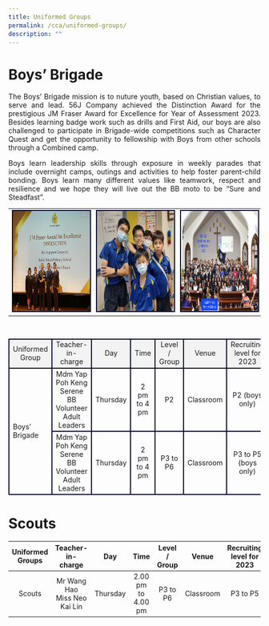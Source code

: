 ```yaml
---
title: Uniformed Groups
permalink: /cca/uniformed-groups/
description: ""
---
```

# Boys’ Brigade 

<p align="justify">The Boys’ Brigade mission is to nuture youth, based on Christian values, to serve and lead. 56J Company achieved the Distinction Award for the prestigious JM Fraser Award for Excellence for Year of Assessment 2023. Besides learning badge work such as drills and First Aid, our boys are also challenged to participate in Brigade-wide competitions such as Character Quest and get the opportunity to fellowship with Boys from other schools through a Combined camp.</p>
<p align="justify">Boys learn leadership skills through exposure in weekly parades that include overnight camps, outings and activities to help foster parent-child bonding. Boys learn many different values like teamwork, respect and resilience and we hope they will live out the BB moto to be “Sure and Steadfast”.  </p>
<table><tbody><tr><td width="300"><img style="border:2px solid #0A0B30; width:300px;height:200px;" src="/images/CCA/bb%20picture%201.jpeg"></td><td width="300"><img style="border:2px solid #0A0B30; width:300px;height:200px;" src="/images/CCA/bb%20picture%202.jpeg"></td><td width="300"><img style="border:2px solid #0A0B30; width:300px;height:200px;" src="/images/CCA/bb%20picture%203.jpeg"></td></tr></tbody></table><br>

<table><tbody><tr>
<td style="border:2px solid #0A0B30; background-color:#f3f3f3; text-align: center; width:25%">Uniformed Group</td>
<td style="border:2px solid #0A0B30; background-color:#f3f3f3; text-align: center; width:25%">Teacher-in-charge</td>
<td style="border:2px solid #0A0B30; background-color:#f3f3f3; text-align: center; width:25%">Day</td>
<td style="border:2px solid #0A0B30; background-color:#f3f3f3; text-align: center; width:25%">Time</td>
<td style="border:2px solid #0A0B30; background-color:#f3f3f3; text-align: center; width:25%">Level / Group</td>
<td style="border:2px solid #0A0B30; background-color:#f3f3f3; text-align: center; width:25%"> Venue</td>
<td style="border:2px solid #0A0B30; background-color:#f3f3f3; text-align: center; width:25%">Recruiting level for 2023</td></tr>
<tr><td style="border:2px solid #0A0B30; text-align: middle; width:25%" rowspan="2">Boys’ Brigade</td>
<td style="border:2px solid #0A0B30; text-align: center; width:25%">Mdm Yap Poh Keng Serene <br>BB Volunteer Adult Leaders</td><td style="border:2px solid #0A0B30; text-align: center; width:25%;">Thursday</td><td style="border:2px solid #0A0B30; text-align: center; width:25%;">2 pm to 4 pm</td><td style="border:2px solid #0A0B30; text-align: center; width:25%;">P2</td><td style="border:2px solid #0A0B30; text-align: center; width:25%;">Classroom</td><td style="border:2px solid #0A0B30; text-align: center; width:25%;">P2 (boys only)</td></tr>
<tr>
<td style="border:2px solid #0A0B30; text-align: center; width:25%;">Mdm Yap Poh Keng Serene <br>BB Volunteer Adult Leaders</td><td style="border:2px solid #0A0B30; text-align: center; width:25%;">Thursday</td><td style="border:2px solid #0A0B30; text-align: center; width:25%;">2 pm to 4 pm</td><td style="border:2px solid #0A0B30; text-align: center; width:25%;"> P3 to P6</td><td style="border:2px solid #0A0B30; text-align: center; width:25%;">Classroom</td><td style="border:2px solid #0A0B30; text-align: center; width:25%;">P3 to P5 (boys only)</td>
</tr></tbody></table>


# Scouts

| Uniformed Groups |                           Teacher-in-charge                           |   Day    |        Time        | Level / Group |   Venue   | Recruiting level for 2023|
| :-------------: | :-------------------------------------------------------------------: | :------: | :----------: | :-----------: | :-------: | :------------------------------: |
|      Scouts      |       Mr Wang Hao<br>Miss Neo Kai Lin                       | Thursday | 2.00 pm to 4.00 pm |   P3 to P6    | Classroom |             P3 to P5